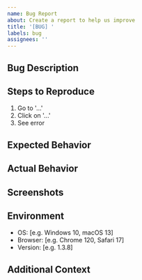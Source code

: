 ```yaml
---
name: Bug Report
about: Create a report to help us improve
title: '[BUG] '
labels: bug
assignees: ''
---
```


## Bug Description

<!-- A clear and concise description of the bug -->

## Steps to Reproduce

1. Go to '...'
2. Click on '...'
3. See error

## Expected Behavior

<!-- What you expected to happen -->

## Actual Behavior

<!-- What actually happened -->

## Screenshots

<!-- If applicable, add screenshots -->

## Environment

- OS: [e.g. Windows 10, macOS 13]
- Browser: [e.g. Chrome 120, Safari 17]
- Version: [e.g. 1.3.8]

## Additional Context

<!-- Any other context about the problem -->
